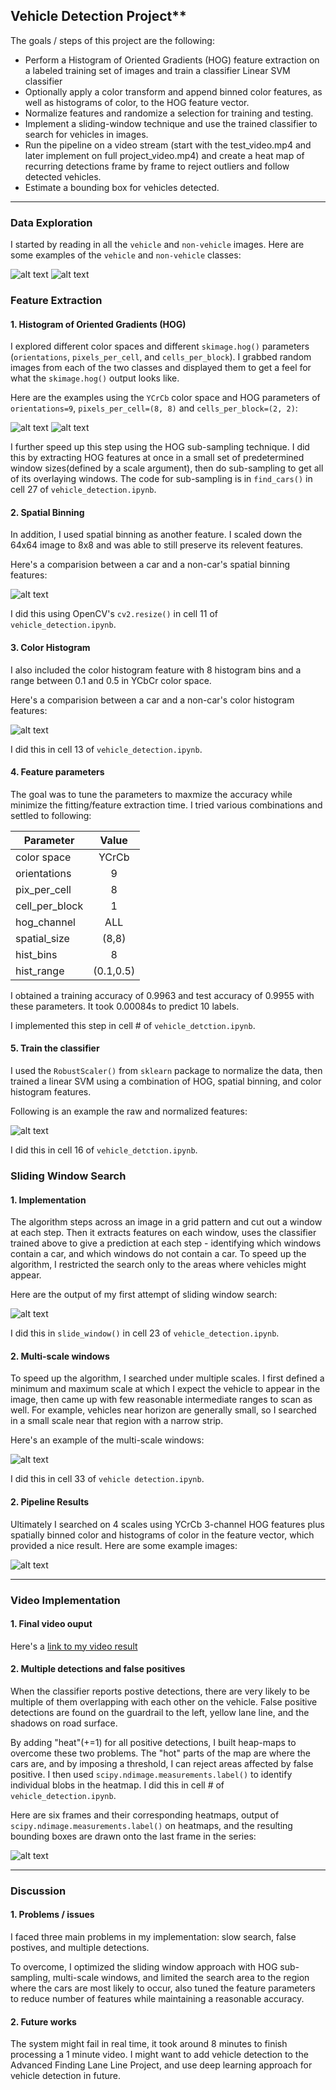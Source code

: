 ## Vehicle Detection Project**

The goals / steps of this project are the following:

* Perform a Histogram of Oriented Gradients (HOG) feature extraction on a labeled training set of images and train a classifier Linear SVM classifier
* Optionally apply a color transform and append binned color features, as well as histograms of color, to the HOG feature vector. 
* Normalize features and randomize a selection for training and testing.
* Implement a sliding-window technique and use the trained classifier to search for vehicles in images.
* Run the pipeline on a video stream (start with the test_video.mp4 and later implement on full project_video.mp4) and create a heat map of recurring detections frame by frame to reject outliers and follow detected vehicles.
* Estimate a bounding box for vehicles detected.

[//]: # (Image References)
[image1]: ./examples/car.png
[image2]: ./examples/not_car.png
[image3]: ./examples/car_hog.png
[image4]: ./examples/not_car_hog.png 
[image5]: ./examples/spatial.png 
[image6]: ./examples/color_hist.png 
[image7]: ./examples/normalize.png
[image8]: ./examples/pipeline.png
[image9]: ./examples/multi_scale.png
[image10]: ./examples/slide_window.png
[image11]: ./examples/heatmap.png
---

### Data Exploration

I started by reading in all the `vehicle` and `non-vehicle` images.  Here are some examples of the `vehicle` and `non-vehicle` classes:

![alt text][image1]
![alt text][image2]

### Feature Extraction

#### 1. Histogram of Oriented Gradients (HOG)

I explored different color spaces and different `skimage.hog()` parameters (`orientations`, `pixels_per_cell`, and `cells_per_block`). I grabbed random images from each of the two classes and displayed them to get a feel for what the `skimage.hog()` output looks like.

Here are the examples using the `YCrCb` color space and HOG parameters of `orientations=9`, `pixels_per_cell=(8, 8)` and `cells_per_block=(2, 2)`:

![alt text][image3]
![alt text][image4]

I further speed up this step using the HOG sub-sampling technique. I did this by extracting HOG features at once in a small set of predetermined window sizes(defined by a scale argument), then do sub-sampling to get all of its overlaying windows. The code for sub-sampling is in `find_cars()` in cell 27 of `vehicle_detection.ipynb`.

#### 2. Spatial Binning

In addition, I used spatial binning as another feature. I scaled down the 64x64 image to 8x8 and was able to still preserve its relevent features. 

Here's a comparision between a car and a non-car's spatial binning features:

![alt text][image5]

I did this using OpenCV's `cv2.resize()` in cell 11 of `vehicle_detection.ipynb`.


#### 3. Color Histogram

I also included the color histogram feature with 8 histogram bins and a range between 0.1 and 0.5 in YCbCr color space.

Here's a comparision between a car and a non-car's color histogram features:

![alt text][image6]

I did this in cell 13 of `vehicle_detection.ipynb`.

#### 4. Feature parameters

The goal was to tune the parameters to maxmize the accuracy while minimize the fitting/feature extraction time. I tried various combinations and settled to following:

| Parameter     | Value         | 
| ------------- |:-------------:|
| color space   | YCrCb         |
| orientations  | 9             |
| pix_per_cell  | 8             |
| cell_per_block| 1             |
| hog_channel   | ALL           |
| spatial_size  | (8,8)         |
| hist_bins     | 8             |
| hist_range    | (0.1,0.5)     |

I obtained a training accuracy of 0.9963 and test accuracy of 0.9955 with these parameters. It took 0.00084s to predict 10 labels.

I implemented this step in cell # of `vehicle_detction.ipynb`.

#### 5. Train the classifier

I used the `RobustScaler()` from `sklearn` package to normalize the data, then trained a linear SVM using a combination of HOG, spatial binning, and color histogram features. 

Following is an example the raw and normalized features:

![alt text][image7]

I did this in cell 16 of `vehicle_detction.ipynb`.


### Sliding Window Search

#### 1. Implementation

The algorithm steps across an image in a grid pattern and cut out a window at each step. Then it extracts features on each window, uses the classifier trained above to give a prediction at each step - identifying which windows contain a car, and which windows do not contain a car. To speed up the algorithm, I restricted the search only to the areas where vehicles might appear. 

Here are the output of my first attempt of sliding window search:

![alt text][image10]

I did this in `slide_window()` in cell 23 of `vehicle_detection.ipynb`. 

#### 2. Multi-scale windows

To speed up the algorithm, I searched under multiple scales. I first defined a minimum and maximum scale at which I expect the vehicle to appear in the image, then came up with few reasonable intermediate ranges to scan as well. For example, vehicles near horizon are generally small, so I searched in a small scale near that region with a narrow strip.

Here's an example of the multi-scale windows:

![alt text][image9]

I did this in cell 33 of `vehicle detection.ipynb`.


#### 2. Pipeline Results

Ultimately I searched on 4 scales using YCrCb 3-channel HOG features plus spatially binned color and histograms of color in the feature vector, which provided a nice result.  Here are some example images:

![alt text][image8]


---

### Video Implementation

#### 1. Final video ouput
Here's a [link to my video result](./test_videos_output/project_video.mp4)


#### 2. Multiple detections and false positives
When the classifier reports postive detections, there are very likely to be multiple of them overlapping with each other on the vehicle. False positive detections are found on the guardrail to the left, yellow lane line, and the shadows on road surface. 

By adding "heat"(+=1) for all positive detections, I built heap-maps to overcome these two problems. The "hot" parts of the map are where the cars are, and by imposing a threshold, I can reject areas affected by false positive. I then used `scipy.ndimage.measurements.label()` to identify individual blobs in the heatmap. I did this in cell # of `vehicle_detection.ipynb`.

Here are six frames and their corresponding heatmaps, output of `scipy.ndimage.measurements.label()` on heatmaps, and the resulting bounding boxes are drawn onto the last frame in the series:

![alt text][image11]


---

### Discussion

#### 1. Problems / issues

I faced three main problems in my implementation: slow search, false postives, and multiple detections. 

To overcome, I optimized the sliding window approach with HOG sub-sampling, multi-scale windows, and limited the search area to the region where the cars are most likely to occur, also tuned the feature parameters to reduce number of features while maintaining a reasonable accuracy. 


#### 2. Future works

The system might fail in real time, it took around 8 minutes to finish processing a 1 minute video. I might want to add vehicle detection to the Advanced Finding Lane Line Project, and use deep learning approach for vehicle detection in future.